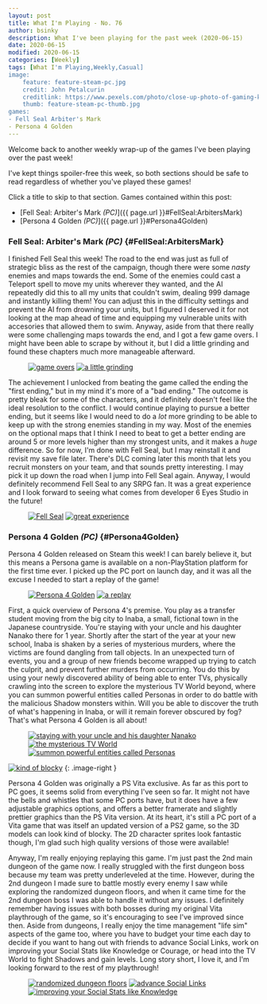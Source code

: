 ```yaml
---
layout: post
title: What I'm Playing - No. 76
author: bsinky
description: What I've been playing for the past week (2020-06-15)
date: 2020-06-15
modified: 2020-06-15
categories: [Weekly]
tags: [What I'm Playing,Weekly,Casual]
image:
    feature: feature-steam-pc.jpg
    credit: John Petalcurin
    creditlink: https://www.pexels.com/photo/close-up-photo-of-gaming-keyboard-2115257/
    thumb: feature-steam-pc-thumb.jpg
games:
- Fell Seal Arbiter's Mark
- Persona 4 Golden
---
```


Welcome back to another weekly wrap-up of the games I've been playing over the
past week!

I've kept things spoiler-free this week, so both sections should be safe to read
regardless of whether you've played these games!

Click a title to skip to that section. Games contained within this post:

 - [Fell Seal: Arbiter's Mark *(PC)*]({{ page.url }}#FellSeal:ArbitersMark)
 - [Persona 4 Golden *(PC)*]({{ page.url }}#Persona4Golden)

<!--more-->

### Fell Seal: Arbiter's Mark *(PC)*    {#FellSeal:ArbitersMark}

I finished Fell Seal this week! The road to the end was just as full of
strategic bliss as the rest of the campaign, though there were some *nasty*
enemies and maps towards the end. Some of the enemies could cast a Teleport
spell to move my units wherever they wanted, and the AI repeatedly did this to
all my units that couldn't swim, dealing 999 damage and instantly killing them!
You can adjust this in the difficulty settings and prevent the AI from drowning
your units, but I figured I deserved it for not looking at the map ahead of time
and equipping my vulnerable units with accesories that allowed them to swim.
Anyway, aside from that there really were some challenging maps towards the end,
and I got a few game overs. I might have been able to scrape by without it, but
I did a little grinding and found these chapters much more manageable afterward.

<figure class="half">
    <a href="https://i.imgur.com/SITsPWA.jpg"><img src="https://i.imgur.com/SITsPWAm.jpg" alt="game overs"/></a>
    <a href="https://i.imgur.com/0xbOQYl.jpg"><img src="https://i.imgur.com/0xbOQYlm.jpg" alt="a little grinding"/></a>
</figure>

The achievement I unlocked from beating the game called the ending the "first
ending," but in my mind it's more of a "bad ending." The outcome is pretty bleak
for some of the characters, and it definitely doesn't feel like the ideal
resolution to the conflict. I would continue playing to pursue a better ending,
but it seems like I would need to do a *lot* more grinding to be able to keep up
with the strong enemies standing in my way. Most of the enemies on the optional
maps that I think I need to beat to get a better ending are around 5 or more
levels higher than my strongest units, and it makes a *huge* difference. So for
now, I'm done with Fell Seal, but I may reinstall it and revisit my save file
later. There's DLC coming later this month that lets you recruit monsters on
your team, and that sounds pretty interesting. I may pick it up down the road
when I jump into Fell Seal again. Anyway, I would definitely recommend Fell Seal
to any SRPG fan. It was a great experience and I look forward to seeing what
comes from developer 6 Eyes Studio in the future!

<figure class="half">
    <a href="https://i.imgur.com/edsazwA.png"><img src="https://i.imgur.com/edsazwAm.png" alt="Fell Seal"/></a>
    <a href="https://i.imgur.com/CMEvDKX.png"><img src="https://i.imgur.com/CMEvDKXm.png" alt="great experience"/></a>
</figure>

### Persona 4 Golden *(PC)*    {#Persona4Golden}

Persona 4 Golden released on Steam this week! I can barely believe it, but this
means a Persona game is available on a non-PlayStation platform for the first
time ever. I picked up the PC port on launch day, and it was all the excuse I
needed to start a replay of the game!

<figure class="half">
    <a href="https://i.imgur.com/GhZqo02.jpg"><img src="https://i.imgur.com/GhZqo02m.jpg" alt="Persona 4 Golden"/></a>
    <a href="https://i.imgur.com/Jxi8umD.jpg"><img src="https://i.imgur.com/Jxi8umDm.jpg" alt="a replay"/></a>
</figure>

First, a quick overview of Persona 4's premise. You play as a transfer student
moving from the big city to Inaba, a small, fictional town in the Japanese
countryside. You're staying with your uncle and his daughter Nanako there for 1
year. Shortly after the start of the year at your new school, Inaba is shaken by
a series of mysterious murders, where the victims are found dangling from tall
objects. In an unexpected turn of events, you and a group of new friends become
wrapped up trying to catch the culprit, and prevent further murders from
occurring. You do this by using your newly discovered ability of being able to
enter TVs, physically crawling into the screen to explore the mysterious TV
World beyond, where you can summon powerful entities called Personas in order to
do battle with the malicious Shadow monsters within. Will you be able to
discover the truth of what's happening in Inaba, or will it remain forever
obscured by fog? That's what Persona 4 Golden is all about!

<figure class="third">
    <a href="https://i.imgur.com/UUfdZ6O.jpg"><img src="https://i.imgur.com/UUfdZ6Om.jpg" alt="staying with your uncle and his daughter Nanako"/></a>
    <a href="https://i.imgur.com/5eZQszS.jpg"><img src="https://i.imgur.com/5eZQszSm.jpg" alt="the mysterious TV World"/></a>
    <a href="https://i.imgur.com/ghm9smw.jpg"><img src="https://i.imgur.com/ghm9smwm.jpg" alt="summon powerful entities called Personas"/></a>
</figure>

[![kind of blocky](https://i.imgur.com/vz11Jr0m.jpg)](https://i.imgur.com/vz11Jr0.jpg)
{: .image-right }

Persona 4 Golden was originally a PS Vita exclusive. As far as this port to PC
goes, it seems solid from everything I've seen so far. It might not have the
bells and whistles that some PC ports have, but it does have a few adjustable
graphics options, and offers a better framerate and slightly prettier graphics
than the PS Vita version. At its heart, it's still a PC port of a Vita game that
was itself an updated version of a PS2 game, so the 3D models can look kind of
blocky. The 2D character sprites look fantastic though, I'm glad such high
quality versions of those were available!

Anyway, I'm really enjoying replaying this game. I'm just past the 2nd main
dungeon of the game now. I really struggled with the first dungeon boss because
my team was pretty underleveled at the time. However, during the 2nd dungeon I
made sure to battle mostly every enemy I saw while exploring the randomized
dungeon floors, and when it came time for the 2nd dungeon boss I was able to
handle it without any issues. I definitely remember having issues with both
bosses during my original Vita playthrough of the game, so it's encouraging to
see I've improved since then. Aside from dungeons, I really enjoy the time
management "life sim" aspects of the game too, where you have to budget your
time each day to decide if you want to hang out with friends to advance Social
Links, work on improving your Social Stats like Knowledge or Courage, or head
into the TV World to fight Shadows and gain levels. Long story short, I love it,
and I'm looking forward to the rest of my playthrough!

<figure class="third">
    <a href="https://i.imgur.com/iJ4lCNh.jpg"><img src="https://i.imgur.com/iJ4lCNhm.jpg" alt="randomized dungeon floors"/></a>
    <a href="https://i.imgur.com/RiRWVrA.jpg"><img src="https://i.imgur.com/RiRWVrAm.jpg" alt="advance Social Links"/></a>
    <a href="https://i.imgur.com/4pJFbTs.jpg"><img src="https://i.imgur.com/4pJFbTsm.jpg" alt="improving your Social Stats like Knowledge"/></a>
</figure>

